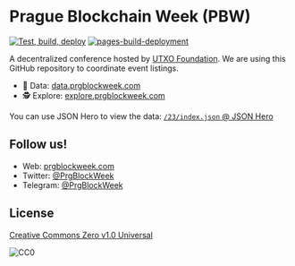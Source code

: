 # Prague Blockchain Week (PBW)

[![Test, build, deploy](https://github.com/utxo-foundation/prague-blockchain-week/actions/workflows/deploy.yml/badge.svg?branch=main)](https://github.com/utxo-foundation/prague-blockchain-week/actions/workflows/deploy.yml)
[![pages-build-deployment](https://github.com/utxo-foundation/prague-blockchain-week/actions/workflows/pages/pages-build-deployment/badge.svg)](https://github.com/utxo-foundation/prague-blockchain-week/actions/workflows/pages/pages-build-deployment)

A decentralized conference hosted by
[UTXO Foundation](https://utxo.foundation/). We are using this GitHub repository
to coordinate event listings.

- 💽 Data: [data.prgblockweek.com](https://data.prgblockweek.com)
- 🕵️ Explore: [explore.prgblockweek.com](https://explore.prgblockweek.com/)

You can use JSON Hero to view the data:
[`/23/index.json` @ JSON Hero](https://jsonhero.io/new?url=https://data.prgblockweek.com/23/index.json)

## Follow us!

- Web: [prgblockweek.com](https://prgblockweek.com)
- Twitter: [@PrgBlockWeek](https://twitter.com/PrgBlockWeek)
- Telegram: [@PrgBlockWeek](https://t.me/PrgBlockWeek)

## License

[Creative Commons Zero v1.0 Universal](https://creativecommons.org/publicdomain/zero/1.0/)

![CC0](https://upload.wikimedia.org/wikipedia/commons/6/69/CC0_button.svg)
